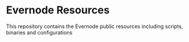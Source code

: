 # Evernode Resources

This repository contains the Evernode public resources including scripts, binaries and configurations
